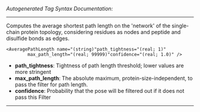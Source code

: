 _Autogenerated Tag Syntax Documentation:_

---
Computes the average shortest path length on the 'network' of the single-chain protein topology, considering residues as nodes and peptide and disulfide bonds as edges.

```
<AveragePathLength name="(string)"path_tightness="(real; 1)"
        max_path_length="(real; 99999)"confidence="(real; 1.0)" />
```

-   **path_tightness**: Tightness of path length threshold; lower values are more stringent
-   **max_path_length**: The absolute maximum, protein-size-independent, to pass the filter for path length.
-   **confidence**: Probability that the pose will be filtered out if it does not pass this Filter

---
